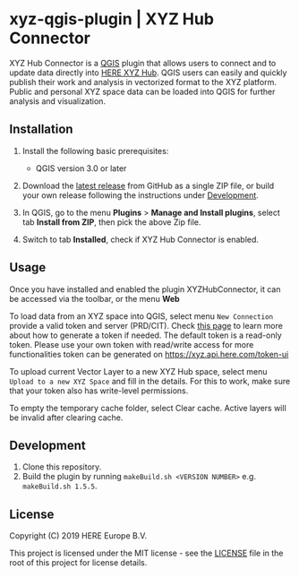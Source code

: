 # xyz-qgis-plugin | XYZ Hub Connector

XYZ Hub Connector is a [QGIS](https://www.qgis.org) plugin that allows users to connect and to update data directly into [HERE XYZ Hub](https://www.here.xyz/). QGIS users can easily and quickly publish their work and analysis in vectorized format to the XYZ platform. Public and personal XYZ space data can be loaded into QGIS for further analysis and visualization.

## Installation

1. Install the following basic prerequisites:

   * QGIS version 3.0 or later
2. Download the [latest release](https://github.com/heremaps/xyz-qgis-plugin/releases) from GitHub as a single ZIP file, or build your own release following the instructions under [Development](#Development).
3. In QGIS, go to the menu **Plugins** > **Manage and Install plugins**, select tab **Install from ZIP**, then pick the above Zip file.
4. Switch to tab **Installed**, check if XYZ Hub Connector is enabled.

## Usage

Once you have installed and enabled the plugin XYZHubConnector, it can be accessed via the toolbar, or the menu **Web**

To load data from an XYZ space into QGIS, select menu `New Connection` provide a valid token and server (PRD/CIT). Check [this page](https://www.here.xyz/api/getting-token/) to learn more about how to generate a token if needed. The default token is a read-only token. Please use your own token with read/write access for more functionalities token can be generated on https://xyz.api.here.com/token-ui

To upload current Vector Layer to a new XYZ Hub space, select menu `Upload to a new XYZ Space` and fill in the details. For this to work, make sure that your token also has write-level permissions.

To empty the temporary cache folder, select Clear cache. Active layers will be invalid after clearing cache.


## Development

1. Clone this repository.
2. Build the plugin by running `makeBuild.sh <VERSION NUMBER>` e.g. `makeBuild.sh 1.5.5`.

## License

Copyright (C) 2019 HERE Europe B.V.

This project is licensed under the MIT license - see the [LICENSE](./LICENSE) file in the root of this project for license details.

